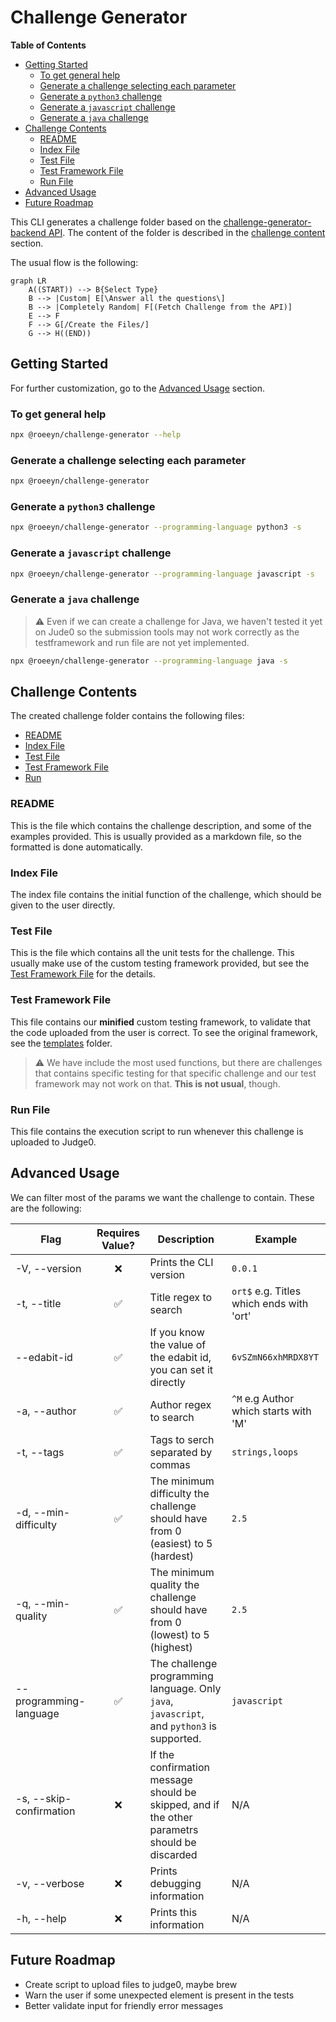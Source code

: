 # Challenge Generator

<!-- START doctoc generated TOC please keep comment here to allow auto update -->
<!-- DON'T EDIT THIS SECTION, INSTEAD RE-RUN doctoc TO UPDATE -->
**Table of Contents**

- [Getting Started](#getting-started)
  - [To get general help](#to-get-general-help)
  - [Generate a challenge selecting each parameter](#generate-a-challenge-selecting-each-parameter)
  - [Generate a `python3` challenge](#generate-a-python3-challenge)
  - [Generate a `javascript` challenge](#generate-a-javascript-challenge)
  - [Generate a `java` challenge](#generate-a-java-challenge)
- [Challenge Contents](#challenge-contents)
  - [README](#readme)
  - [Index File](#index-file)
  - [Test File](#test-file)
  - [Test Framework File](#test-framework-file)
  - [Run File](#run-file)
- [Advanced Usage](#advanced-usage)
- [Future Roadmap](#future-roadmap)

<!-- END doctoc generated TOC please keep comment here to allow auto update -->

This CLI generates a challenge folder based on the [challenge-generator-backend API](https://github.com/roeeyn/challenge-generator-backend). The content of the folder is described in the [challenge content](#challenge-contents) section.

The usual flow is the following:

```mermaid
graph LR
    A((START)) --> B{Select Type}
    B --> |Custom| E[\Answer all the questions\]
    B --> |Completely Random| F[(Fetch Challenge from the API)]
    E --> F
    F --> G[/Create the Files/]
    G --> H((END))
```

## Getting Started

For further customization, go to the [Advanced Usage](#advanced-usage) section.

### To get general help

```bash
npx @roeeyn/challenge-generator --help
```

### Generate a challenge selecting each parameter

```bash
npx @roeeyn/challenge-generator
```

### Generate a `python3` challenge

```bash
npx @roeeyn/challenge-generator --programming-language python3 -s
```

### Generate a `javascript` challenge

```bash
npx @roeeyn/challenge-generator --programming-language javascript -s
```

### Generate a `java` challenge

> :warning: Even if we can create a challenge for Java, we haven't tested it yet on Jude0 so the submission tools may not work correctly as the testframework and run file are not yet implemented.

```bash
npx @roeeyn/challenge-generator --programming-language java -s
```

## Challenge Contents

The created challenge folder contains the following files:

- [README](#readme)
- [Index File](#index-file)
- [Test File](#test-file)
- [Test Framework File](#test-framework-file)
- [Run](#run-file)

### README

This is the file which contains the challenge description, and some of the examples provided. This is usually provided as a markdown file, so the formatted is done automatically.

### Index File

The index file contains the initial function of the challenge, which should be given to the user directly.

### Test File

This is the file which contains all the unit tests for the challenge. This usually make use of the custom testing framework provided, but see the [Test Framework File](#test-framework-file) for the details.

### Test Framework File

This file contains our **minified** custom testing framework, to validate that the code uploaded from the user is correct. To see the original framework, see the [templates](src/templates/) folder.

> :warning: We have include the most used functions, but there are challenges that contains specific testing for that specific challenge and our test framework may not work on that. **This is not usual**, though.

### Run File

This file contains the execution script to run whenever this challenge is uploaded to Judge0.

## Advanced Usage

We can filter most of the params we want the challenge to contain. These are the following:

| Flag                    | Requires Value? | Description                                                                                   | Example                                  |
| ----------------------- | :-------------: | --------------------------------------------------------------------------------------------- | ---------------------------------------- |
| -V, --version           |       ❌        | Prints the CLI version                                                                        | `0.0.1`                                  |
| -t, --title             |       ✅        | Title regex to search                                                                         | `ort$` e.g. Titles which ends with 'ort' |
| --edabit-id             |       ✅        | If you know the value of the edabit id, you can set it directly                               | `6vSZmN66xhMRDX8YT`                      |
| -a, --author            |       ✅        | Author regex to search                                                                        | `^M` e.g Author which starts with 'M'    |
| -t, --tags              |       ✅        | Tags to serch separated by commas                                                             | `strings,loops`                          |
| -d, --min-difficulty    |       ✅        | The minimum difficulty the challenge should have from 0 (easiest) to 5 (hardest)              | `2.5`                                    |
| -q, --min-quality       |       ✅        | The minimum quality the challenge should have from 0 (lowest) to 5 (highest)                  | `2.5`                                    |
| --programming-language  |       ✅        | The challenge programming language. Only `java`, `javascript`, and `python3` is supported.    | `javascript`                             |
| -s, --skip-confirmation |       ❌        | If the confirmation message should be skipped, and if the other parametrs should be discarded | N/A                                      |
| -v, --verbose           |       ❌        | Prints debugging information                                                                  | N/A                                      |
| -h, --help              |       ❌        | Prints this information                                                                       | N/A                                      |

## Future Roadmap

- Create script to upload files to judge0, maybe brew
- Warn the user if some unexpected element is present in the tests
- Better validate input for friendly error messages
